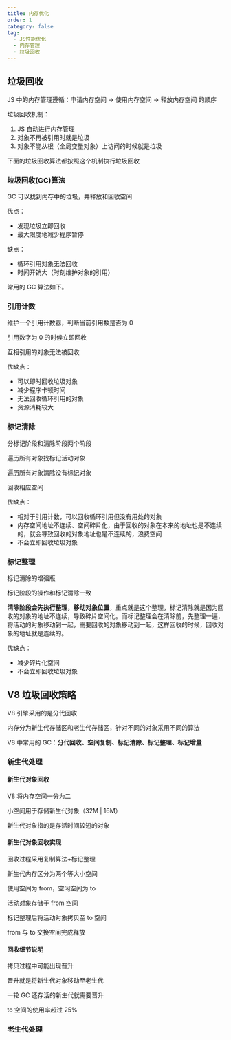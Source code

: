 ```yaml
---
title: 内存优化
order: 1
category: false
tag:
  - JS性能优化
  - 内存管理
  - 垃圾回收
---
```


## 垃圾回收

JS 中的内存管理遵循：申请内存空间 -> 使用内存空间 -> 释放内存空间 的顺序

垃圾回收机制：

1. JS 自动进行内存管理
2. 对象不再被引用时就是垃圾
3. 对象不能从根（全局变量对象）上访问的时候就是垃圾

下面的垃圾回收算法都按照这个机制执行垃圾回收

### 垃圾回收(GC)算法

GC 可以找到内存中的垃圾，并释放和回收空间

优点：

- 发现垃圾立即回收
- 最大限度地减少程序暂停

缺点：

- 循环引用对象无法回收
- 时间开销大（时刻维护对象的引用）

常用的 GC 算法如下。

### 引用计数

维护一个引用计数器，判断当前引用数是否为 0

引用数字为 0 的时候立即回收

互相引用的对象无法被回收

优缺点：

- 可以即时回收垃圾对象
- 减少程序卡顿时间
- 无法回收循环引用的对象
- 资源消耗较大

### 标记清除

分标记阶段和清除阶段两个阶段

遍历所有对象找标记活动对象

遍历所有对象清除没有标记对象

回收相应空间

优缺点：

- 相对于引用计数，可以回收循环引用但没有用处的对象
- 内存空间地址不连续、空间碎片化，由于回收的对象在本来的地址也是不连续的，就会导致回收的对象地址也是不连续的，浪费空间
- 不会立即回收垃圾对象

### 标记整理

标记清除的增强版

标记阶段的操作和标记清除一致

**清除阶段会先执行整理，移动对象位置**，重点就是这个整理，标记清除就是因为回收的对象的地址不连续，导致碎片空间化。而标记整理会在清除前，先整理一遍，将活动的对象移动到一起，需要回收的对象移动到一起，这样回收的时候，回收对象的地址就是连续的。

优缺点：

- 减少碎片化空间
- 不会立即回收垃圾对象

## V8 垃圾回收策略

V8 引擎采用的是分代回收

内存分为新生代存储区和老生代存储区，针对不同的对象采用不同的算法

V8 中常用的 GC：**分代回收、空间复制、标记清除、标记整理、标记增量**

### 新生代处理

#### 新生代对象回收

V8 将内存空间一分为二

小空间用于存储新生代对象（32M | 16M）

新生代对象指的是存活时间较短的对象

#### 新生代对象回收实现

回收过程采用复制算法+标记整理

新生代内存区分为两个等大小空间

使用空间为 from，空闲空间为 to

活动对象存储于 from 空间

标记整理后将活动对象拷贝至 to 空间

from 与 to 交换空间完成释放

#### 回收细节说明

拷贝过程中可能出现晋升

晋升就是将新生代对象移动至老生代

一轮 GC 还存活的新生代就需要晋升

to 空间的使用率超过 25%

### 老生代处理

#### 